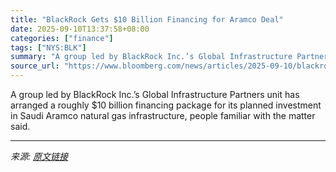 ```yaml
---
title: "BlackRock Gets $10 Billion Financing for Aramco Deal"
date: 2025-09-10T13:37:58+08:00
categories: ["finance"]
tags: ["NYS:BLK"]
summary: "A group led by BlackRock Inc.’s Global Infrastructure Partners unit has arranged a roughly $10 billion financing package for its planned investment in Saudi Aramco natural gas infrastructure, people f"
source_url: "https://www.bloomberg.com/news/articles/2025-09-10/blackrock-is-said-to-get-10-billion-financing-for-aramco-deal"
---
```


A group led by BlackRock Inc.’s Global Infrastructure Partners unit has arranged a roughly $10 billion financing package for its planned investment in Saudi Aramco natural gas infrastructure, people familiar with the matter said.

---

*来源: [原文链接](https://www.bloomberg.com/news/articles/2025-09-10/blackrock-is-said-to-get-10-billion-financing-for-aramco-deal)*
